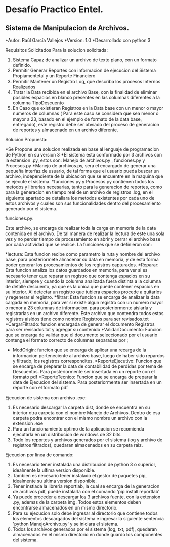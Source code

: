 Desafío Practico Entel.
=============================

Sistema de Manipulacion de Archivos.
------------------------------------

*Autor: Raúl García Vallejos
*Version: 1.0
*Desarrollado con python 3

Requisitos Solicitados Para la solucion solicitada:

1. Sistema Capaz de analizar un archivo de texto plano, con un formato definido.
2. Permitir Generar Reportes con informacion de ejecucion del Sistema Propiamentetal y un Reporte Financiero
3. Permitir Mantener un Registro Log, que describa los procesos Internos Realizados
4. Tratar la Data recibida en el archivo Base, con la finalidad de eliminar posibles espacios en blanco presentes en las columnas diferentes a la columna TipoDescuento
5. En Caso que existieran Registros en la Data base con un menor o mayor numeros de columnas ( Para este caso se considera que sea menor o mayor a 23, basado en el ejemplo de formato de la data base, entregado), este registro debe ser obviado del proceso de generacion de reportes y almacenado en un archivo diferente.

Solucion Propuesta:

*Se Propone una solucion realizada en base al lenguaje de programacion de Python en su version 3
*El sistema esta conformado por 3 archivos con la extension .py, estos son: Manejo de archivos.py , funciones.py y Procesos.py
*Manejo de archivos.py, sera el encargado de generar una pequeña interfaz de usuario, de tal forma que el usuario pueda buscar un archivo, independiente de la ubicacion que se encuentre en la maquina que se ejecute el sistema.
*funciones.py y Procesos.py contienen todos los metodos y librerias necesarias, tanto para la generacion de reportes, como para la generacion en tiempo real de un archivo de registros .log, en el siguiente apartado se detallara los metodos existentes por cada uno de estos archivos y cuales son sus funcionalidades dentro del procesamiento generado por el sistema.


funciones.py:

Este archivo, se encarga de realizar toda la carga en memoria de la data contenida en el archivo. De tal manera de realizar la lectura de este una sola vez y no perder tiempo de procesamiento en abrir y cerrar el archivo base por cada actividad que se realice. La funciones que se definieron son:

*lectura: Esta funcion recibe como parametro la ruta y nombre del archivo base, para posteriormete almacenar su data en memoria, y de esta forma poder generar los procesamientos de los registros capturados.
*Reparar: Esta funcion analiza los datos guardados en memoria, para ver si es necesario tener que reparar un registro que contenga espacios en su interior, siempre y cuando la columna analizada fuera distinta a la columna de detalle descuento, ya que es la unica que puede contener espacios en su interior. Al detectar un registro que tubiera espacios procede a quitarlos y regenerar el registro.
*filtrar: Esta funcion se encarga de analizar la data cargada en memoria, para ver si existe algun registro con un numero mayor o menor a 23 columnas de informacion. para posteriormente aislarla y registrarlas en un archivo diferente. Este archivo que contendra todos estos registros aisldos tiene como nombre Registros para ser revisados.txt
*CargarFiltrado: funcion encargada de generar el documento Registros para ser revisados.txt y agregar su contenido
*ValidarDocumento: Funcion que se encarga de validar que el documento seleccionado por el usuario contenga el formato correcto de columnas separadas por ;
* ModOrigin: funcion que se encarga de aplicar una recarga de la informacion perteneciente al archivo base, luego de haber sido repardos y filtrado, los registros correspondites.
*ReporteEjecutivo: Funcion que se encarga de preparar la data de contabilidad de perdidas por tema de Descuentos. Para posteriormente ser insertada en un reporte con el formato pdf
*ReporteTecnico: Funcion que se encarga de preparar la data de Ejecucion del sistema. Para posteriormente ser insertada en un reporte con el formato pdf


Ejecucion de sistema con archivo .exe:

1. Es necesario descargar la carpeta dist, donde se encuentra en su interior otra carpeta con el nombre Manejo de Archivos. Dentro de esa carpeta podra encontrar con el mismo nombre un archivo con la extension .exe
2. Para un funcionamiento optimo de la aplicacion se recomienda ejecutarla en un distribucion de windows de 32 bits.
3. Todo los reportes y archivos generados por el sistema (log y archivo de registros filtrados), quedaran almacenados en su carpeta raiz.

Ejecucion por linea de comando:

1. Es necesario tener instalada una distribucion de python 3 o superior, idealmente la ultima version disponible.
2. Tambien es necesario tener instalado el gestor de paquetes pip, idealmente su ultima version disponible.
3. Tener instlada la libreria reportlab, la cual se encarga de la generacion de archivos pdf, puede instalarla con el comando 'pip install reportlab'
4. Ya puede proceder a descargar los 3 archivos fuente, con la extension .py, ademas de la carpeta img. Todos estos elementos deben encontrarse almacenados en un mismo directorio.
5. Para su ejecucion solo debe ingresar al directorio que contiene todos los elementos descargados del sistema e ingresar la siguiente sentencia 'python ManejoArchivo.py' y se iniciara el sistema.
6. Todos los archivos generados por el sistema (log, txt, pdf), quedaran almacenados en el mismo directorio en donde guardo los componentes del sistema.




